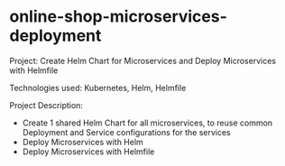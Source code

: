 # online-shop-microservices-deployment

Project:
Create Helm Chart for Microservices and Deploy Microservices with Helmfile

Technologies used:
Kubernetes, Helm, Helmfile

Project Description:
- Create 1 shared Helm Chart for all microservices, to reuse common Deployment and Service configurations for the services
- Deploy Microservices with Helm
- Deploy Microservices with Helmfile
